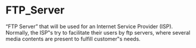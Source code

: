 # FTP_Server
“FTP Server” that will be used for an Internet Service Provider (ISP). Normally, the ISP‟s try to facilitate their users by ftp servers, where several media contents are present to fulfill customer‟s needs.
